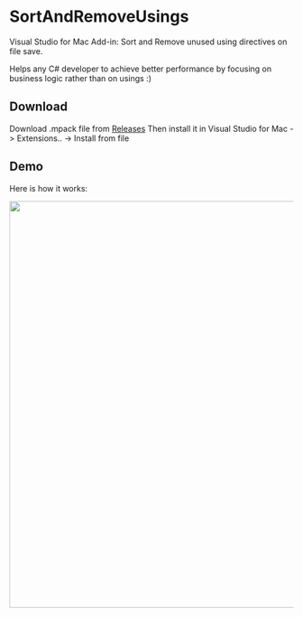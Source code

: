 # SortAndRemoveUsings
Visual Studio for Mac Add-in: Sort and Remove unused using directives on file save.

Helps any C# developer to achieve better performance by focusing on business logic rather than on usings :)

## Download
Download .mpack file from [Releases](https://github.com/alexsorokoletov/XamarinStudio.SortRemoveUsings/releases/tag/1.1)
Then install it in Visual Studio for Mac -> Extensions.. -> Install from file

## Demo
Here is how it works:

<img src="Meta/xamarin-save-sort.gif?raw=true" width="720" />

